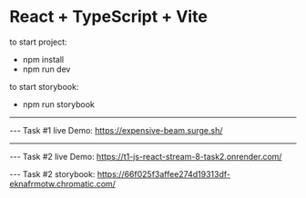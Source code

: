 # React + TypeScript + Vite

to start project:

- npm install
- npm run dev

to start storybook:

- npm run storybook
  
***

--- Task #1 live Demo: https://expensive-beam.surge.sh/
***
--- Task #2 live Demo: https://t1-js-react-stream-8-task2.onrender.com/

--- Task #2 storybook: https://66f025f3affee274d19313df-eknafrmotw.chromatic.com/


